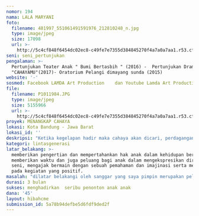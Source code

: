 ```yaml
---
nomor: 194
nama: LALA MARYANI
foto:
  filename: 481997_551061491591976_212810248_n.jpg
  type: image/jpeg
  size: 17098
  url: >-
    http://5c4cf848f6454dc02ec8-c49fe7e7355d384845270f4a7a0a7aa1.r53.cf2.rackcdn.com/4af7e616-169b-4c3d-b7ed-de2dc60929fc/481997_551061491591976_212810248_n.jpg
seni: seni_pertunjukan
pengalaman: >-
  Pertunjukan Teater Anak " Bumi Bertasbih " (2016) -  Pertunjukan Drama Musikal
  "CAHAYAMU"(2017)- Oratorium Pelangi dimayang sunda (2015)
website: '-'
sosmed: Facebook LAMDA Art Production    dan Youtube Lamda Art Production
file:
  filename: P1011984.JPG
  type: image/jpeg
  size: 5155966
  url: >-
    http://5c4cf848f6454dc02ec8-c49fe7e7355d384845270f4a7a0a7aa1.r53.cf2.rackcdn.com/baac70b5-8439-4514-94c0-9fe98d1d30e7/P1011984.JPG
proyek: MENANGKAP CAHAYA
lokasi: Kota Bandung - Jawa Barat
lokasi_id: ''
deskripsi: "Ketika kegelapan hadir maka cahaya akan dicari, perdagangan anak dimana mana, ekploitasi semakin merajalela.\r\nharapan jauh dari kenyataan yang sebenarnya, hak mereka telah dirampas masa depan semakin kelam."
kategori: lintasgenerasi
latar_belakang: >-
  memberikan pengertian dan mempertahankan hak anak dalam kehidupan bersosial.
  memberikan waktu dan juga peluang bagi anak dalam mengekspresikan diri melalui
  seni, mengajak bermain dengan sebuah pemahaman dan imajinasi serta mengarahkan
  pada kegiatan yang positif.
masalah: "dilatar belakangi oleh sanggar yang saya pimpin merupakan pelatihan tari dan teater terhadap anak anak mulai dari usia 5 tahun sampai dengan 18 tahun, yang didasari oleh pelatihan olah vokal, olah sukma, olah tubuh dan akting, mewujudkan anak multi talenta dan peka terhadap fenomena lingkungan sekitar.\r\nKami butuh ruang ekpresi berupa panggung pertunjukan untuk sebuah pementasan hasil dari proses latihan."
durasi: 3 bulan
sukses: menghadirkan  seribu penonton anak anak
dana: '45'
layout: hibahcme
submission_id: 5a78b94defbe5d6fdf9ded2f
---
```

